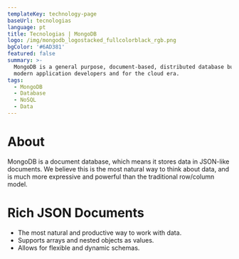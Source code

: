 ```yaml
---
templateKey: technology-page
baseUrl: tecnologias
language: pt
title: Tecnologias | MongoDB
logo: /img/mongodb_logostacked_fullcolorblack_rgb.png
bgColor: '#6AD381'
featured: false
summary: >-
  MongoDB is a general purpose, document-based, distributed database built for
  modern application developers and for the cloud era. 
tags:
  - MongoDB
  - Database
  - NoSQL
  - Data
---
```

# About

MongoDB is a document database, which means it stores data in JSON-like documents. We believe this is the most natural way to think about data, and is much more expressive and powerful than the traditional row/column model.

# Rich JSON Documents

- The most natural and productive way to work with data.
- Supports arrays and nested objects as values.
- Allows for flexible and dynamic schemas.
